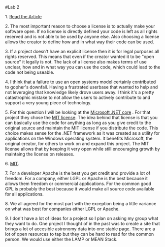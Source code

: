 #Lab 2


1\. [Read the Article](http://www.gnu.org/philosophy/free-sw.html) 

2\. The most important reason to choose a license is to actually make your software open. If no license is directly defined your code is left as all rights reserved and is not able to be used by anyone else. Also choosing a license allows the creator to define how and in what way their code can be used. 

3\. If a project doesn't have an explicit license then it is for legal purposes all rights reserved. This means that even if the creator wanted it to be "open source" it legally is not. The lack of a license also makes terms of use unclear, how and in what way you can use the code, which could lead to the code not being useable. 

4\. I think that a failure to use an open systems model certainly contributed to gopher's downfall. Having a frustrated userbase that wanted to help and not leveraging that knowledge likely drove users away. I think it's a pretty catastrophic mistake to not allow the users to actively contribute to and support a very young piece of technology. 

5\. For this question I will be looking at the [Microsoft .NET core](https://github.com/dotnet/coreclr) . For that project they chose the [MIT license](https://tldrlegal.com/license/mit-license). The idea behind that license is that you can basically use the code for anything as long as you give credit to the original source and maintain the MIT license if you distribute the code. This choice makes sense for the .NET framework as it was created as a utility for applications on the Windows operating system. It benefits Microsoft, the original creator, for others to work on and expand this project. The MIT license allows that by keeping it very open while still encouraging growth by maintaing the license on releases.

6\. [MIT](http://choosealicense.com/licenses/mit/)\. 

7\. For a developer Apache is the best you get credit and provide a lot of freedom. For a company, either LGPL or Apache is the best because it allows them freedom or commercial applications. For the common good GPL is probably the best because it would make all source code available for all applications. 

8\. We all agreed for the most part with the exception being a little variance on what was best for companies either LGPL or Apache.

9\. I don't have a lot of ideas for a project so I plan on asking my group what they want to do. One project I thought of in the past was to create a site that brings a lot of accesible astronomy data into one stable page. There are a lot of open resources to tap but they can be hard to read for the common person. We would use either the LAMP or MEAN Stack. 
